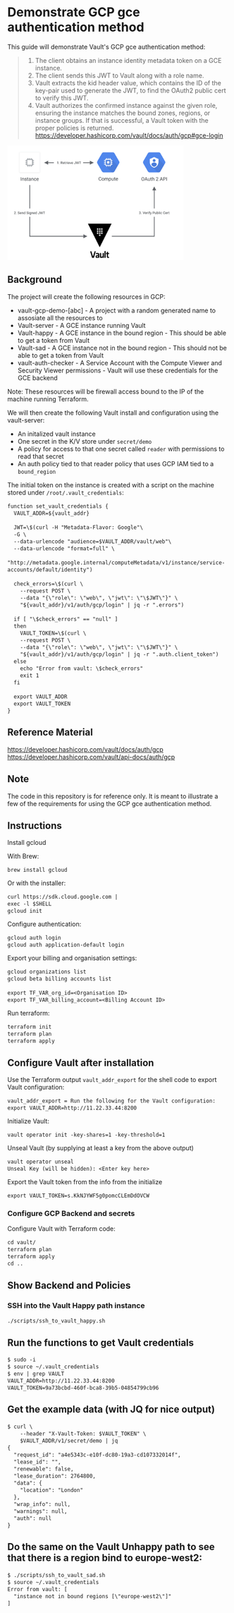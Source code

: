 # Demonstrate GCP gce authentication method

This guide will demonstrate Vault's GCP gce authentication method:

> 1. The client obtains an instance identity metadata token on a GCE instance.
> 1. The client sends this JWT to Vault along with a role name.
> 1. Vault extracts the kid header value, which contains the ID of the key-pair used to generate the JWT, to find the OAuth2 public cert to verify this JWT.
> 1. Vault authorizes the confirmed instance against the given role, ensuring the instance matches the bound zones, regions, or instance groups. If that is successful, a Vault token with the proper policies is returned.
> https://developer.hashicorp.com/vault/docs/auth/gcp#gce-login

<img src="https://raw.githubusercontent.com/hashicorp/vault-guides/master/assets/vault_gcp_gce_arch.png" alt="GCP gce authentication" width="400">

## Background

The project will create the following resources in GCP:

* vault-gcp-demo-[abc] - A project with a random generated name to assosiate all the resources to
* Vault-server - A GCE instance running Vault
* Vault-happy - A GCE instance in the bound region - This should be able to get a token from Vault
* Vault-sad - A GCE instance not in the bound region - This should not be able to get a token from Vault
* vault-auth-checker - A Service Account with the Compute Viewer and Security Viewer permissions - Vault will use these credentials for the GCE backend

Note: These resources will be firewall access bound to the IP of the machine running Terraform.

We will then create the following Vault install and configuration using the vault-server:

* An initalized vault instance
* One secret in the K/V store under `secret/demo`
* A policy for access to that one secret called `reader` with permissions to read that secret
* An auth policy tied to that reader policy that uses GCP IAM tied to a `bound_region`

The initial token on the instance is created with a script on the machine stored under `/root/.vault_credentials`:

```shell
function set_vault_credentials {
  VAULT_ADDR=${vault_addr}

  JWT=\$(curl -H "Metadata-Flavor: Google"\
  -G \
  --data-urlencode "audience=$VAULT_ADDR/vault/web"\
  --data-urlencode "format=full" \
  "http://metadata.google.internal/computeMetadata/v1/instance/service-accounts/default/identity")

  check_errors=\$(curl \
    --request POST \
    --data "{\"role\": \"web\", \"jwt\": \"\$JWT\"}" \
    "${vault_addr}/v1/auth/gcp/login" | jq -r ".errors")

  if [ "\$check_errors" == "null" ]
  then
    VAULT_TOKEN=\$(curl \
    --request POST \
    --data "{\"role\": \"web\", \"jwt\": \"\$JWT\"}" \
    "${vault_addr}/v1/auth/gcp/login" | jq -r ".auth.client_token")
  else
    echo "Error from vault: \$check_errors"
    exit 1
  fi

  export VAULT_ADDR
  export VAULT_TOKEN
}
```

## Reference Material
https://developer.hashicorp.com/vault/docs/auth/gcp
https://developer.hashicorp.com/vault/api-docs/auth/gcp

## Note
The code in this repository is for reference only. It is meant to illustrate a few of the requirements for using the GCP gce authentication method.

## Instructions

Install gcloud

With Brew:

```
brew install gcloud
```

Or with the installer:

```
curl https://sdk.cloud.google.com |
exec -l $SHELL
gcloud init
```

Configure authentication:

```
gcloud auth login
gcloud auth application-default login
```

Export your billing and organisation settings:
```
gcloud organizations list
gcloud beta billing accounts list

export TF_VAR_org_id=<Organisation ID>
export TF_VAR_billing_account=<Billing Account ID>
```

Run terraform:

```
terraform init
terraform plan
terraform apply
```

## Configure Vault after installation

Use the Terraform output `vault_addr_export` for the shell code to export Vault configuration:

```
vault_addr_export = Run the following for the Vault configuration: export VAULT_ADDR=http://11.22.33.44:8200
```

Initialize Vault:
```
vault operator init -key-shares=1 -key-threshold=1
```

Unseal Vault (by supplying at least a key from the above output)
```
vault operator unseal
Unseal Key (will be hidden): <Enter key here>
```

Export the Vault token from the info from the initialize
```
export VAULT_TOKEN=s.KkNJYWF5g0pomcCLEmDdOVCW
```

### Configure GCP Backend and secrets

Configure Vault with Terraform code:
```
cd vault/
terraform plan
terraform apply
cd ..
```

## Show Backend and Policies

### SSH into the Vault Happy path instance

```
./scripts/ssh_to_vault_happy.sh
```

## Run the functions to get Vault credentials

```
$ sudo -i
$ source ~/.vault_credentials
$ env | grep VAULT
VAULT_ADDR=http://11.22.33.44:8200
VAULT_TOKEN=9a73bcbd-460f-bca8-39b5-04854799cb96
```

## Get the example data (with JQ for nice output)

```
$ curl \
    --header "X-Vault-Token: $VAULT_TOKEN" \
    $VAULT_ADDR/v1/secret/demo | jq
{
  "request_id": "a4e5343c-e10f-dc80-19a3-cd107332014f",
  "lease_id": "",
  "renewable": false,
  "lease_duration": 2764800,
  "data": {
    "location": "London"
  },
  "wrap_info": null,
  "warnings": null,
  "auth": null
}
```

## Do the same on the Vault Unhappy path to see that there is a region bind to europe-west2:

```
$ ./scripts/ssh_to_vault_sad.sh
$ source ~/.vault_credentials
Error from vault: [
  "instance not in bound regions [\"europe-west2\"]"
]
```
